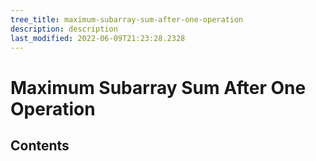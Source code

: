 ```yaml
---
tree_title: maximum-subarray-sum-after-one-operation
description: description
last_modified: 2022-06-09T21:23:28.2328
---
```


# Maximum Subarray Sum After One Operation

## Contents
